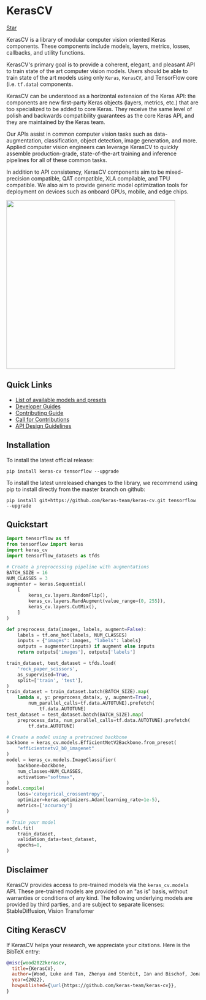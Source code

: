 # KerasCV

<a class="github-button" href="https://github.com/keras-team/keras-cv" data-size="large" data-show-count="true" aria-label="Star keras-team/keras-cv on GitHub">Star</a>

KerasCV is a library of modular computer vision oriented Keras components.
These components include models, layers, metrics, losses, callbacks, and utility
functions.

KerasCV's primary goal is to provide a coherent, elegant, and pleasant API to
train state of the art computer vision models. Users should be able to train
state of the art models using only `Keras`, `KerasCV`, and TensorFlow core (i.e.
`tf.data`) components.

KerasCV can be understood as a horizontal extension of the Keras API: the
components are new first-party Keras objects (layers, metrics, etc.) that are
too specialized to be added to core Keras. They receive the same level of polish
and backwards compatibility guarantees as the core Keras API, and they are
maintained by the Keras team.

Our APIs assist in common computer vision tasks such as data-augmentation,
classification, object detection, image generation, and more. Applied computer
vision engineers can leverage KerasCV to quickly assemble production-grade,
state-of-the-art training and inference pipelines for all of these common tasks.

In addition to API consistency, KerasCV components aim to be mixed-precision
compatible, QAT compatible, XLA compilable, and TPU compatible. We also aim to
provide generic model optimization tools for deployment on devices such as
onboard GPUs, mobile, and edge chips.

<img style="width: 440px; max-width: 90%;" src="/img/keras-cv-augmentations.gif">

## Quick Links
- [List of available models and presets](https://keras.io/api/keras_cv/models/)
- [Developer Guides](https://keras.io/guides/keras_cv/)
- [Contributing Guide](https://github.com/keras-team/keras-cv/blob/master/.github/CONTRIBUTING.md)
- [Call for Contributions](https://github.com/keras-team/keras-cv/issues?q=is%3Aopen+is%3Aissue+label%3Acontribution-welcome)
- [API Design Guidelines](https://github.com/keras-team/keras-cv/blob/master/.github/API_DESIGN.md)

## Installation

To install the latest official release:

```
pip install keras-cv tensorflow --upgrade
```

To install the latest unreleased changes to the library, we recommend using
pip to install directly from the master branch on github:

```
pip install git+https://github.com/keras-team/keras-cv.git tensorflow --upgrade
```

## Quickstart

```python
import tensorflow as tf
from tensorflow import keras
import keras_cv
import tensorflow_datasets as tfds

# Create a preprocessing pipeline with augmentations
BATCH_SIZE = 16
NUM_CLASSES = 3
augmenter = keras.Sequential(
    [
        keras_cv.layers.RandomFlip(),
        keras_cv.layers.RandAugment(value_range=(0, 255)),
        keras_cv.layers.CutMix(),
    ]
)

def preprocess_data(images, labels, augment=False):
    labels = tf.one_hot(labels, NUM_CLASSES)
    inputs = {"images": images, "labels": labels}
    outputs = augmenter(inputs) if augment else inputs
    return outputs['images'], outputs['labels']

train_dataset, test_dataset = tfds.load(
    'rock_paper_scissors',
    as_supervised=True,
    split=['train', 'test'],
)
train_dataset = train_dataset.batch(BATCH_SIZE).map(
    lambda x, y: preprocess_data(x, y, augment=True),
        num_parallel_calls=tf.data.AUTOTUNE).prefetch(
            tf.data.AUTOTUNE)
test_dataset = test_dataset.batch(BATCH_SIZE).map(
    preprocess_data, num_parallel_calls=tf.data.AUTOTUNE).prefetch(
        tf.data.AUTOTUNE)

# Create a model using a pretrained backbone
backbone = keras_cv.models.EfficientNetV2Backbone.from_preset(
    "efficientnetv2_b0_imagenet"
)
model = keras_cv.models.ImageClassifier(
    backbone=backbone,
    num_classes=NUM_CLASSES,
    activation="softmax",
)
model.compile(
    loss='categorical_crossentropy',
    optimizer=keras.optimizers.Adam(learning_rate=1e-5),
    metrics=['accuracy']
)

# Train your model
model.fit(
    train_dataset,
    validation_data=test_dataset,
    epochs=8,
)
```

## Disclaimer

KerasCV provides access to pre-trained models via the `keras_cv.models` API.
These pre-trained models are provided on an "as is" basis, without warranties or
conditions of any kind. The following underlying models are provided by third
parties, and are subject to separate licenses: StableDiffusion, Vision
Transfomer

## Citing KerasCV

If KerasCV helps your research, we appreciate your citations.
Here is the BibTeX entry:

```bibtex
@misc{wood2022kerascv,
  title={KerasCV},
  author={Wood, Luke and Tan, Zhenyu and Stenbit, Ian and Bischof, Jonathan and Zhu, Scott and Chollet, Fran\c{c}ois and others},
  year={2022},
  howpublished={\url{https://github.com/keras-team/keras-cv}},
}
```